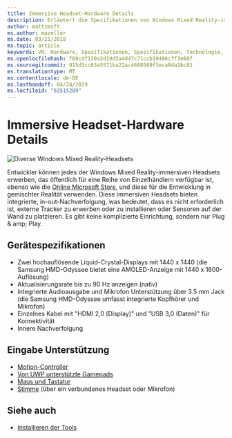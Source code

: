 ```yaml
---
title: Immersive Headset-Hardware Details
description: Erläutert die Spezifikationen von Windows Mixed Reality-immersiven Headsets, die VR mit der in-out-Nachverfolgung bereitstellt (keine externe Einrichtung erforderlich).
author: mattzmsft
ms.author: mazeller
ms.date: 03/21/2018
ms.topic: article
keywords: VR, Hardware, Spezifikationen, Spezifikationen, Technologie, Sensoren, Optik, Anzeige
ms.openlocfilehash: f68cdf130a2d19d3a4d47c71ccb19406cff3e60f
ms.sourcegitcommit: 915d3cc63a5571ba22ac4608589f3eca8da1bc81
ms.translationtype: MT
ms.contentlocale: de-DE
ms.lasthandoff: 04/24/2019
ms.locfileid: "63515289"
---
```

# <a name="immersive-headset-hardware-details"></a>Immersive Headset-Hardware Details

![Diverse Windows Mixed Reality-Headsets](images/MR-headsets.png)

Entwickler können jedes der Windows Mixed Reality-immersiven Headsets erwerben, das öffentlich für eine Reihe von Einzelhändlern verfügbar ist, ebenso wie die [Online Microsoft Store](https://www.microsoft.com/store/collections/VRandMixedrealityheadsets), und diese für die Entwicklung in gemischter Realität verwenden. Diese immersiven Headsets bieten integrierte, in-out-Nachverfolgung, was bedeutet, dass es nicht erforderlich ist, externe Tracker zu erwerben oder zu installieren oder Sensoren auf der Wand zu platzieren. Es gibt keine komplizierte Einrichtung, sondern nur Plug & amp; Play.

## <a name="device-specifications"></a>Gerätespezifikationen
* Zwei hochauflösende Liquid-Crystal-Displays mit 1440 x 1440 (die Samsung HMD-Odyssee bietet eine AMOLED-Anzeige mit 1440 x 1600-Auflösung)
* Aktualisierungsrate bis zu 90 Hz anzeigen (nativ)
* Integrierte Audioausgabe und Mikrofon Unterstützung über 3.5 mm Jack (die Samsung HMD-Odyssee umfasst integrierte Kopfhörer und Mikrofon)
* Einzelnes Kabel mit "HDMI 2,0 (Display)" und "USB 3,0 (Daten)" für Konnektivität
* Innere Nachverfolgung

## <a name="input-support"></a>Eingabe Unterstützung
* [Motion-Controller](motion-controllers.md)
* [Von UWP unterstützte Gamepads](hardware-accessories.md)
* [Maus und Tastatur](hardware-accessories.md)
* [Stimme](voice-input.md) (über ein verbundenes Headset oder Mikrofon)

## <a name="see-also"></a>Siehe auch
* [Installieren der Tools](install-the-tools.md)
